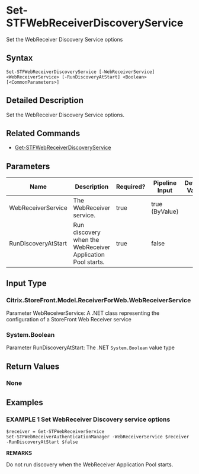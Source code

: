 ﻿# Set-STFWebReceiverDiscoveryService

Set the WebReceiver Discovery Service options

## Syntax

```
Set-STFWebReceiverDiscoveryService [-WebReceiverService] <WebReceiverService> [-RunDiscoveryAtStart] <Boolean> [<CommonParameters>]
```

## Detailed Description

Set the WebReceiver Discovery Service options.

## Related Commands

* [Get-STFWebReceiverDiscoveryService](./Get-STFWebReceiverDiscoveryService)

## Parameters

| Name   | Description | Required? | Pipeline Input | Default Value |
| --- | --- | --- | --- | --- |
|WebReceiverService|The WebReceiver service.|true|true (ByValue)| |
|RunDiscoveryAtStart|Run discovery when the WebReceiver Application Pool starts.|true|false| |

## Input Type

### Citrix.StoreFront.Model.ReceiverForWeb.WebReceiverService

Parameter WebReceiverService: A .NET class representing the configuration of a StoreFront Web Receiver service

### System.Boolean

Parameter RunDiscoveryAtStart: The .NET `System.Boolean` value type

## Return Values

### None

## Examples

### EXAMPLE 1 Set WebReceiver Discovery service options

```
$receiver = Get-STFWebReceiverService
Set-STFWebReceiverAuthenticationManager -WebReceiverService $receiver -RunDiscoveryAtStart $false
```

**REMARKS**

Do not run discovery when the WebReceiver Application Pool starts.
